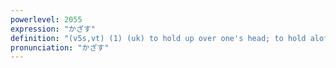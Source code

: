 ```yaml
---
powerlevel: 2055
expression: "かざす"
definition: "(v5s,vt) (1) (uk) to hold up over one's head; to hold aloft; (2) (uk) to hold over something; to hold (one's hands) out (e.g. towards a fire); to cover something with something; (3) (uk) to hold up to shade one's eyes, face, etc."
pronunciation: "かざす"
---
```

